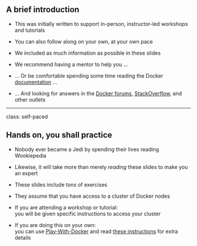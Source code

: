 ## A brief introduction

- This was initially written to support in-person,
  instructor-led workshops and tutorials

- You can also follow along on your own, at your own pace

- We included as much information as possible in these slides

- We recommend having a mentor to help you ...

- ... Or be comfortable spending some time reading the Docker
 [documentation](https://docs.docker.com/) ...

- ... And looking for answers in the [Docker forums](forums.docker.com),
  [StackOverflow](http://stackoverflow.com/questions/tagged/docker),
  and other outlets

---

class: self-paced

## Hands on, you shall practice

- Nobody ever became a Jedi by spending their lives reading Wookiepedia

- Likewise, it will take more than merely *reading* these slides
  to make you an expert

- These slides include *tons* of exercises

- They assume that you have access to a cluster of Docker nodes

- If you are attending a workshop or tutorial:
  <br/>you will be given specific instructions to access your cluster

- If you are doing this on your own:
  <br/>you can use
  [Play-With-Docker](http://www.play-with-docker.com/) and
  read [these instructions](https://github.com/jpetazzo/container.training#using-play-with-docker) for extra
  details

